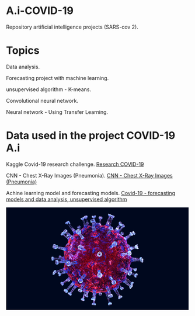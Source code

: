 

# A.i-COVID-19
Repository artificial intelligence projects (SARS-cov 2).

# Topics 
Data analysis.

Forecasting project with machine learning.

unsupervised algorithm - K-means.

Convolutional neural network.

Neural network - Using Transfer Learning.



# Data used in the project COVID-19 A.i

Kaggle Covid-19 research challenge.
[Research COVID-19](https://www.kaggle.com/allen-institute-for-ai/CORD-19-research-challenge/)


CNN - Chest X-Ray Images (Pneumonia).
[CNN - Chest X-Ray Images (Pneumonia)](https://www.kaggle.com/paultimothymooney/chest-xray-pneumonia)



Achine learning model and forecasting models.
[Covid-19 - forecasting models and data analysis, unsupervised algorithm](https://github.com/CSSEGISandData/COVID-19)



![SARS-CoV-2](https://github.com/RafaelGallo/A.i-COVID-19/blob/main/giphy.gif)
